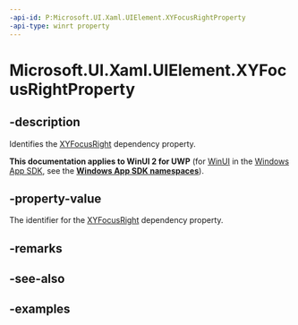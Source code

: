 ```yaml
---
-api-id: P:Microsoft.UI.Xaml.UIElement.XYFocusRightProperty
-api-type: winrt property
---
```


# Microsoft.UI.Xaml.UIElement.XYFocusRightProperty

<!--
public static Microsoft.UI.Xaml.DependencyProperty XYFocusRightProperty { get; }
-->

## -description

Identifies the [XYFocusRight](uielement_xyfocusright.md) dependency property.

**This documentation applies to WinUI 2 for UWP** (for [WinUI](/windows/apps/winui/winui3/) in the [Windows App SDK](/windows/apps/windows-app-sdk/), see the **[Windows App SDK namespaces](/windows/windows-app-sdk/api/winrt/)**).

## -property-value

The identifier for the [XYFocusRight](uielement_xyfocusright.md) dependency property.

## -remarks

## -see-also

## -examples
